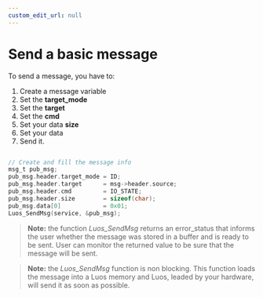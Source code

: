 ```yaml
---
custom_edit_url: null
---
```


# Send a basic message

To send a message, you have to:

1.  Create a message variable
2.  Set the **target_mode**
3.  Set the **target**
4.  Set the **cmd**
5.  Set your data **size**
6.  Set your data
7.  Send it.

```c

// Create and fill the message info
msg_t pub_msg;
pub_msg.header.target_mode = ID;
pub_msg.header.target      = msg->header.source;
pub_msg.header.cmd         = IO_STATE;
pub_msg.header.size        = sizeof(char);
pub_msg.data[0]            = 0x01;
Luos_SendMsg(service, &pub_msg);
```

> **Note:** the function _Luos_SendMsg_ returns an error_status that informs the user whether the message was stored in a buffer and is ready to be sent. User can monitor the returned value to be sure that the message will be sent.

> **Note:** the _Luos_SendMsg_ function is non blocking. This function loads the message into a Luos memory and Luos, leaded by your hardware, will send it as soon as possible.
